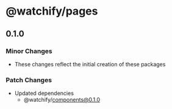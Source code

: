 # @watchify/pages

## 0.1.0

### Minor Changes

- These changes reflect the initial creation of these packages

### Patch Changes

- Updated dependencies
  - @watchify/components@0.1.0
